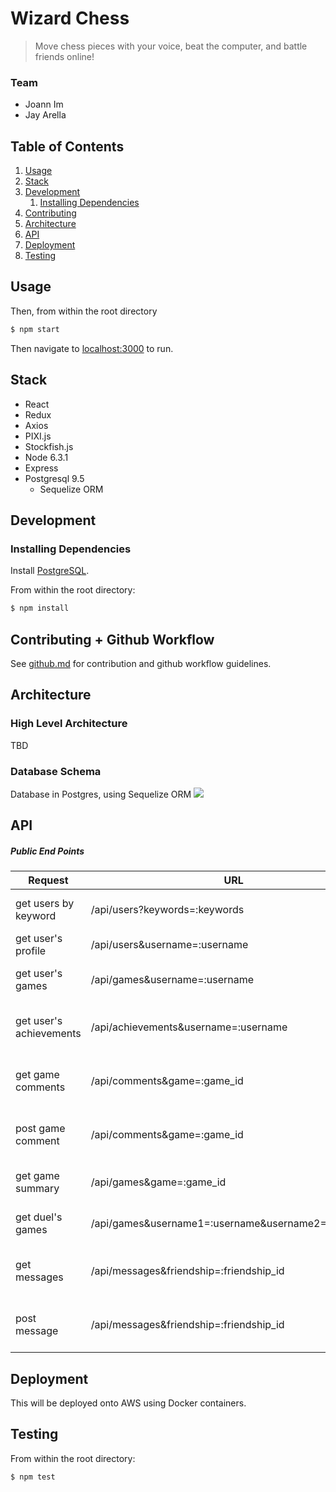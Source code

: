 # Wizard Chess
> Move chess pieces with your voice, beat the computer, and battle friends online!

### Team
- Joann Im
- Jay Arella

## Table of Contents
1. [Usage](#usage)
1. [Stack](#stack)
1. [Development](#development)
    1. [Installing Dependencies](#installing-dependencies)
1. [Contributing](#contributing)
1. [Architecture](#architecture)
1. [API](#api)
1. [Deployment](#deployment)
1. [Testing](#testing)

## Usage

Then, from within the root directory
```sh
$ npm start
```

Then navigate to [localhost:3000](https://localhost:3000/) to run.

## Stack
- React
- Redux
- Axios
- PIXI.js
- Stockfish.js
- Node 6.3.1
- Express
- Postgresql 9.5
  - Sequelize ORM

## Development
### Installing Dependencies

Install [PostgreSQL](https://www.postgresql.org/download/).

From within the root directory:
```sh
$ npm install
```

## Contributing + Github Workflow
See [github.md](github.md) for contribution and github workflow guidelines.

## Architecture
### High Level Architecture
TBD
### Database Schema
Database in Postgres, using Sequelize ORM
![](http://i.imgur.com/in8ZdTW.png)

## API
##### Public End Points
|Request|URL|Response|Privacy|
|---|---|---|---|
|get users by keyword|/api/users?keywords=:keywords|list of relevant users|public|
|get user's profile|/api/users&username=:username|user profile|public|
|get user's games|/api/games&username=:username|list of games a specific user played|public|
|get user's achievements|/api/achievements&username=:username|list of a specific user's achievements|public|
|get game comments|/api/comments&game=:game_id|list of a specific game's comments|public|
|post game comment|/api/comments&game=:game_id|posted comment for a specific game|public|
|get game summary|/api/games&game=:game_id|summary of a specific game|public|
|get duel's games|/api/games&username1=:username&username2=:username|list of games a specific user played|public|
|get messages|/api/messages&friendship=:friendship_id|list of messages between two friends|private|
|post message|/api/messages&friendship=:friendship_id|posted message between two friends |private|

## Deployment
This will be deployed onto AWS using Docker containers.

## Testing
From within the root directory:
```sh
$ npm test
```
